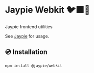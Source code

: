 # Jaypie Webkit 🐦‍⬛🎐

Jaypie frontend utilities

See [Jaypie](https://github.com/finlaysonstudio/jaypie) for usage.

## 💿 Installation

```bash
npm install @jaypie/webkit
```
